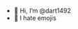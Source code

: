 - 👋 Hi, I’m @dart1492
- 👀 I hate emojis


<!---
dart1492/dart1492 is a ✨ special ✨ repository because its `README.md` (this file) appears on your GitHub profile.
You can click the Preview link to take a look at your changes.
--->
